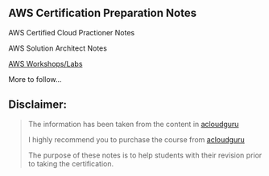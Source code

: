 ## AWS Certification Preparation Notes

AWS Certified Cloud Practioner Notes

AWS Solution Architect Notes

[AWS Workshops/Labs](https://start.me/p/1kjb2D/new-page)

More to follow...

## Disclaimer:
> The information has been taken from the content in [acloudguru](https://acloudguru.com/)
> 
> I highly recommend you to purchase the course from [acloudguru](https://acloudguru.com/)
> 
> The purpose of these notes is to help students with their revision prior to taking the certification.
